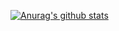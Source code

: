 [![Anurag's github stats](https://github-readme-stats.vercel.app/api?username=reduxionist&show_icons=true&theme=gruvbox)](https://github.com/anuraghazra/github-readme-stats)
